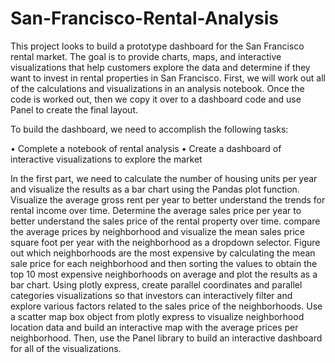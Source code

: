 # San-Francisco-Rental-Analysis
This project looks to build a prototype dashboard for the San Francisco rental market. The goal is to provide charts, maps, and interactive visualizations that help customers explore the data and determine if they want to invest in rental properties in San Francisco. 
First, we will work out all of the calculations and visualizations in an analysis notebook. Once the code is worked out, then we copy it over to a dashboard code and use Panel to create the final layout.

To build the dashboard, we need to accomplish the following tasks:

•	Complete a notebook of rental analysis
•	Create a dashboard of interactive visualizations to explore the market

In the first part, we need to calculate the number of housing units per year and visualize the results as a bar chart using the Pandas plot function. Visualize the average gross rent per year to better understand the trends for rental income over time. Determine the average sales price per year to better understand the sales price of the rental property over time. compare the average prices by neighborhood and visualize the mean sales price square foot per year with the neighborhood as a dropdown selector. 
Figure out which neighborhoods are the most expensive by calculating the mean sale price for each neighborhood and then sorting the values to obtain the top 10 most expensive neighborhoods on average and plot the results as a bar chart.
Using plotly express, create parallel coordinates and parallel categories visualizations so that investors can interactively filter and explore various factors related to the sales price of the neighborhoods. Use a scatter map box object from plotly express to visualize neighborhood location data and build an interactive map with the average prices per neighborhood.
Then, use the Panel library to build an interactive dashboard for all of the visualizations. 




